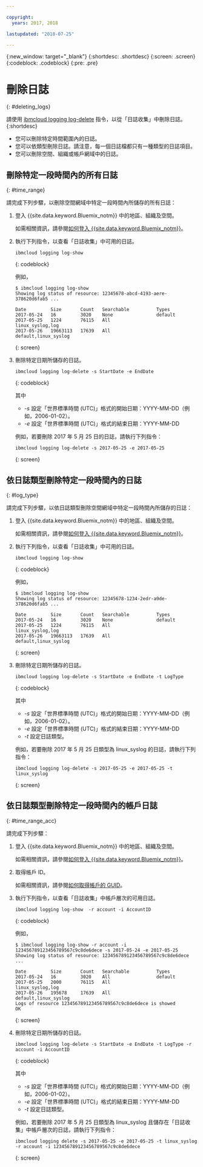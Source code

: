 ```yaml
---

copyright:
  years: 2017, 2018

lastupdated: "2018-07-25"

---
```



{:new_window: target="_blank"}
{:shortdesc: .shortdesc}
{:screen: .screen}
{:codeblock: .codeblock}
{:pre: .pre}

# 刪除日誌
{: #deleting_logs}

請使用 [ibmcloud logging log-delete](/docs/services/CloudLogAnalysis/reference/log_analysis_cli_cloud.html#delete) 指令，以從「日誌收集」中刪除日誌。
{:shortdesc}

* 您可以刪除特定時間範圍內的日誌。
* 您可以依類型刪除日誌。請注意，每一個日誌檔都只有一種類型的日誌項目。
* 您可以刪除空間、組織或帳戶網域中的日誌。


## 刪除特定一段時間內的所有日誌
{: #time_range}

請完成下列步驟，以刪除空間網域中特定一段時間內所儲存的所有日誌：

1. 登入 {{site.data.keyword.Bluemix_notm}} 中的地區、組織及空間。 

    如需相關資訊，請參閱[如何登入 {{site.data.keyword.Bluemix_notm}}](/docs/services/CloudLogAnalysis/qa/cli_qa.html#login)。
    
2. 執行下列指令，以查看「日誌收集」中可用的日誌。

    ```
    ibmcloud logging log-show
    ```
    {: codeblock}
    
    例如，
    
    ```
    $ ibmcloud logging log-show
    Showing log status of resource: 12345678-abcd-4193-aere-378620d6fab5 ...

    Date         Size       Count   Searchable          Types   
	2017-05-24   16         3020    None                default
	2017-05-25   1224       76115   All                 linux_syslog,log
    2017-05-26   19663113   17639   All                 default,linux_syslog  
    ```
    {: screen}
	
3. 刪除特定日期所儲存的日誌。

    ```
	ibmcloud logging log-delete -s StartDate -e EndDate
	```
	{: codeblock}
	
	其中
	
	* *-s* 設定「世界標準時間 (UTC)」格式的開始日期：YYYY-MM-DD（例如，2006-01-02）。
    * *-e* 設定「世界標準時間 (UTC)」格式的結束日期：YYYY-MM-DD
    	
	例如，若要刪除 2017 年 5 月 25 日的日誌，請執行下列指令：
	
	```
	ibmcloud logging log-delete -s 2017-05-25 -e 2017-05-25
	```
	{: screen}

	
## 依日誌類型刪除特定一段時間內的日誌 
{: #log_type}

請完成下列步驟，以依日誌類型刪除空間網域中特定一段時間內所儲存的日誌：

1. 登入 {{site.data.keyword.Bluemix_notm}} 中的地區、組織及空間。 

    如需相關資訊，請參閱[如何登入 {{site.data.keyword.Bluemix_notm}}](/docs/services/CloudLogAnalysis/qa/cli_qa.html#login)。
    
2. 執行下列指令，以查看「日誌收集」中可用的日誌。

    ```
    ibmcloud logging log-show
    ```
    {: codeblock}
    
    例如，
    
    ```
    $ ibmcloud logging log-show
    Showing log status of resource: 12345678-1234-2edr-a9de-378620d6fab5 ...

    Date         Size       Count   Searchable          Types   
	2017-05-24   16         3020    None                default
	2017-05-25   1224       76115   All                 linux_syslog,log
    2017-05-26   19663113   17639   All                 default,linux_syslog  
    ```
    {: screen}
	
3. 刪除特定日期所儲存的日誌。

    ```
	ibmcloud logging log-delete -s StartDate -e EndDate -t LogType
	```
	{: codeblock}
	
	其中
	
	* *-s* 設定「世界標準時間 (UTC)」格式的開始日期：YYYY-MM-DD（例如，2006-01-02）。
    * *-e* 設定「世界標準時間 (UTC)」格式的結束日期：YYYY-MM-DD
	* *-t* 設定日誌類型。
    	
	例如，若要刪除 2017 年 5 月 25 日類型為 linux_syslog 的日誌，請執行下列指令：
	
	```
	ibmcloud logging log-delete -s 2017-05-25 -e 2017-05-25 -t linux_syslog
	```
	{: screen}

		
	
## 依日誌類型刪除特定一段時間內的帳戶日誌 
{: #time_range_acc}

請完成下列步驟：

1. 登入 {{site.data.keyword.Bluemix_notm}} 中的地區、組織及空間。 

    如需相關資訊，請參閱[如何登入 {{site.data.keyword.Bluemix_notm}}](/docs/services/CloudLogAnalysis/qa/cli_qa.html#login)。
	
2. 取得帳戶 ID。

    如需相關資訊，請參閱[如何取得帳戶的 GUID](/docs/services/CloudLogAnalysis/qa/cli_qa.html#account_guid)。
    
3. 執行下列指令，以查看「日誌收集」中帳戶層次的可用日誌。

    ```
    ibmcloud logging log-show  -r account -i AccountID
    ```
    {: codeblock}
    
    例如，
    
    ```
    $ ibmcloud logging log-show -r account -i 123456789123456789567c9c8de6dece -s 2017-05-24 -e 2017-05-25
	Showing log status of resource: 123456789123456789567c9c8de6dece ...

    Date         Size       Count   Searchable          Types   
	2017-05-24   16         3020    All                 default
	2017-05-25   2000       76115   All                 linux_syslog,log
    2017-05-26   195678     17639   All                 default,linux_syslog    
    Logs of resource 123456789123456789567c9c8de6dece is showed
    OK
    ```
    {: screen}
	
4. 刪除特定日期所儲存的日誌。

    ```
	ibmcloud logging log-delete -s StartDate -e EndDate -t LogType -r account -i AccountID
	```
	{: codeblock}
	
	其中
	
	* *-s* 設定「世界標準時間 (UTC)」格式的開始日期：YYYY-MM-DD（例如，2006-01-02）。
    * *-e* 設定「世界標準時間 (UTC)」格式的結束日期：YYYY-MM-DD
	* *-t* 設定日誌類型。
    	
	例如，若要刪除 2017 年 5 月 25 日類型為 linux_syslog 且儲存在「日誌收集」中帳戶層次的日誌，請執行下列指令：
	
	```
	ibmcloud logging delete -s 2017-05-25 -e 2017-05-25 -t linux_syslog -r account -i 123456789123456789567c9c8de6dece
	```
	{: screen}
	












